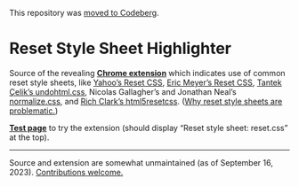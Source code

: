 This repository was [moved to Codeberg](https://codeberg.org/j9t/reset-style-sheet-highlighter).

# Reset Style Sheet Highlighter

Source of the revealing [**Chrome extension**](https://chrome.google.com/webstore/detail/reset-style-sheet-highlig/lnekfhlkfibaamhifbfmcobiglhcbmbl) which indicates use of common reset style sheets, like [Yahoo’s Reset CSS](https://web.archive.org/web/20170104054347/https://developer.yahoo.com/yui/reset/), [Eric Meyer’s Reset CSS](https://meyerweb.com/eric/tools/css/reset/), [Tantek Çelik’s undohtml.css](http://tantek.com/log/2004/09.html#d06t2354), Nicolas Gallagher’s and Jonathan Neal’s [normalize.css](https://necolas.github.io/normalize.css/), and [Rich Clark’s html5resetcss](https://code.google.com/archive/p/html5resetcss/). ([Why reset style sheets are problematic.](https://meiert.com/en/blog/reasons-against-resets/))

[**Test page**](https://hell.meiert.org/core/html/reset.aux.html) to try the extension (should display “Reset style sheet: reset.css” at the top).

----

Source and extension are somewhat unmaintained (as of September 16, 2023). [Contributions welcome.](https://github.com/j9t/reset-style-sheet-highlighter/issues/new)
